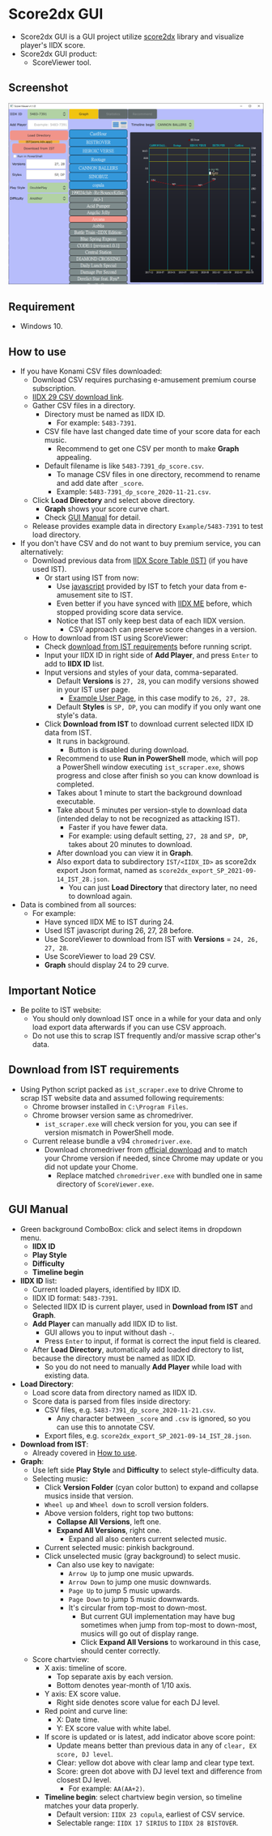 # Score2dx GUI

- Score2dx GUI is a GUI project utilize [score2dx](https://github.com/blazar0112/score2dx) library and visualize player's IIDX score.
- Score2dx GUI product:
    - ScoreViewer tool.

## Screenshot

![screenshot_v1.1.0](./doc/image/ScoreViewer-1.1.0.png "ScoreViewer v1.1.0")

## Requirement
- Windows 10.

## How to use
- If you have Konami CSV files downloaded:
    - Download CSV requires purchasing e-amusement premium course subscription.
    - [IIDX 29 CSV download link](https://p.eagate.573.jp/game/2dx/29/djdata/score_download.html).
    - Gather CSV files in a directory.
        - Directory must be named as IIDX ID.
            - For example: `5483-7391`.
        - CSV file have last changed date time of your score data for each music.
            - Recommend to get one CSV per month to make **Graph** appealing.
        - Default filename is like `5483-7391_dp_score.csv`.
            - To manage CSV files in one directory, recommend to rename and add date after `_score`.
            - Example: `5483-7391_dp_score_2020-11-21.csv`.
    - Click **Load Directory** and select above directory.
        - **Graph** shows your score curve chart.
        - Check [GUI Manual](#GUI-Manual) for detail.
    - Release provides example data in directory `Example/5483-7391` to test load directory.
- If you don't have CSV and do not want to buy premium service, you can alternatively:
    - Download previous data from [IIDX Score Table (IST)](https://score.iidx.app/) (if you have used IST).
        - Or start using IST from now:
            - Use [javascript](https://score.iidx.app/helps/usage) provided by IST to fetch your data from e-amusement site to IST.
            - Even better if you have synced with [IIDX ME](https://iidx.me/) before, which stopped providing score data service.
            - Notice that IST only keep best data of each IIDX version.
                - CSV approach can preserve score changes in a version.
    - How to download from IST using ScoreViewer:
        - Check [download from IST requirements](#Download-from-IST-requirements) before running script.
        - Input your IIDX ID in right side of **Add Player**, and press `Enter` to add to **IIDX ID** list.
        - Input versions and styles of your data, comma-separated.
            - Default **Versions** is `27, 28`, you can modify versions showed in your IST user page.
                - [Example User Page](https://score.iidx.app/users/5483-7391), in this case modify to `26, 27, 28`.
            - Default **Styles** is `SP, DP`, you can modify if you only want one style's data.
        - Click **Download from IST** to download current selected IIDX ID data from IST.
            - It runs in background.
                - Button is disabled during download.
            - Recommend to use **Run in PowerShell** mode, which will pop a PowerShell window executing `ist_scraper.exe`, shows progress and close after finish so you can know download is completed.
            - Takes about 1 minute to start the background download executable.
            - Take about 5 minutes per version-style to download data (intended delay to not be recognized as attacking IST).
                - Faster if you have fewer data.
                - For example: using default setting, `27, 28` and `SP, DP`, takes about 20 minutes to download.
            - After download you can view it in **Graph**.
            - Also export data to subdirectory `IST/<IIDX_ID>` as score2dx export Json format, named as `score2dx_export_SP_2021-09-14_IST_28.json`.
                - You can just **Load Directory** that directory later, no need to download again.
- Data is combined from all sources:
    - For example:
        - Have synced IIDX ME to IST during 24.
        - Used IST javascript during 26, 27, 28 before.
        - Use ScoreViewer to download from IST with **Versions** = `24, 26, 27, 28`.
        - Use ScoreViewer to load 29 CSV.
        - **Graph** should display 24 to 29 curve.

## Important Notice

- Be polite to IST website:
    - You should only download IST once in a while for your data and only load export data afterwards if you can use CSV approach.
    - Do not use this to scrap IST frequently and/or massive scrap other's data.

## Download from IST requirements

- Using Python script packed as `ist_scraper.exe` to drive Chrome to scrap IST website data and assumed following requirements:
    - Chrome browser installed in `C:\Program Files`.
    - Chrome browser version same as chromedriver.
        - `ist_scraper.exe` will check version for you, you can see if version mismatch in PowerShell mode.
    - Current release bundle a v94 `chromedriver.exe`.
        - Download chromedriver from [official download](https://chromedriver.chromium.org/downloads) and to match your Chrome version if needed, since Chrome may update or you did not update your Chome.
            - Replace matched `chromedriver.exe` with bundled one in same directory of `ScoreViewer.exe`.

## GUI Manual
- Green background ComboBox: click and select items in dropdown menu.
    - **IIDX ID**
    - **Play Style**
    - **Difficulty**
    - **Timeline begin**
- **IIDX ID** list:
    - Current loaded players, identified by IIDX ID.
    - IIDX ID format: `5483-7391`.
    - Selected IIDX ID is current player, used in **Download from IST** and **Graph**.
    - **Add Player** can manually add IIDX ID to list.
        - GUI allows you to input without dash `-`.
        - Press `Enter` to input, if format is correct the input field is cleared.
    - After **Load Directory**, automatically add loaded directory to list, because the directory must be named as IIDX ID.
        - So you do not need to manually **Add Player** while load with existing data.
- **Load Directory**:
    - Load score data from directory named as IIDX ID.
    - Score data is parsed from files inside directory:
        - CSV files, e.g. `5483-7391_dp_score_2020-11-21.csv`.
            - Any character between `_score` and `.csv` is ignored, so you can use this to annotate CSV.
        - Export files, e.g. `score2dx_export_SP_2021-09-14_IST_28.json`.
- **Download from IST**:
    - Already covered in [How to use](#How-to-use).
- **Graph**:
    - Use left side **Play Style** and **Difficulty** to select style-difficulty data.
    - Selecting music:
        - Click **Version Folder** (cyan color button) to expand and collapse musics inside that version.
        - `Wheel up` and `Wheel down` to scroll version folders.
        - Above version folders, right top two buttons:
            - **Collapse All Versions**, left one.
            - **Expand All Versions**, right one.
                - Expand all also centers current selected music.
        - Current selected music: pinkish background.
        - Click unselected music (gray background) to select music.
            - Can also use key to navigate:
                - `Arrow Up` to jump one music upwards.
                - `Arrow Down` to jump one music downwards.
                - `Page Up` to jump 5 music upwards.
                - `Page Down` to jump 5 music downwards.
                - It's circular from top-most to down-most.
                    - But current GUI implementation may have bug sometimes when jump from top-most to down-most, musics will go out of display range.
                    - Click **Expand All Versions** to workaround in this case, should center correctly.
    - Score chartview:
        - X axis: timeline of score.
            - Top separate axis by each version.
            - Bottom denotes year-month of 1/10 axis.
        - Y axis: EX score value.
            - Right side denotes score value for each DJ level.
        - Red point and curve line:
            - X: Date time.
            - Y: EX score value with white label.
        - If score is updated or is latest, add indicator above score point:
            - Update means better than previous data in any of `clear, EX score, DJ level`.
            - Clear: yellow dot above with clear lamp and clear type text.
            - Score: green dot above with DJ level text and difference from closest DJ level.
                - For example: `AA(AA+2)`.
        - **Timeline begin**: select chartview begin version, so timeline matches your data properly.
            - Default version: `IIDX 23 copula`, earliest of CSV service.
            - Selectable range: `IIDX 17 SIRIUS` to `IIDX 28 BISTOVER`.
